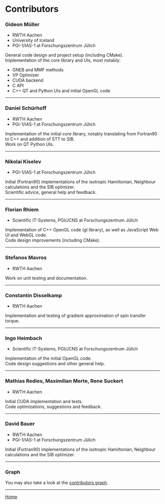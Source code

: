 # Contributors

### Gideon Müller
* RWTH Aachen
* University of Iceland
* PGI-1/IAS-1 at Forschungszentrum Jülich

General code design and project setup (including CMake).<br />
Implementation of the core library and UIs, most notably:
- GNEB and MMF methods
- VP Optimizer
- CUDA backend
- C API
- C++ QT and Python UIs and initial OpenGL code

-----------------


### Daniel Schürhoff
* RWTH Aachen
* PGI-1/IAS-1 at Forschungszentrum Jülich

Implementation of the initial core library, notably translating from Fortran90 to C++ and addition of STT to SIB.<br />
Work on QT Python UIs.

-----------------


### Nikolai Kiselev
* PGI-1/IAS-1 at Forschungszentrum Jülich

Initial (Fortran90) implementations of the isotropic Hamiltonian, Neighbour calculations and the SIB optimizer.<br/>
Scientific advice, general help and feedback.

-----------------


### Florian Rhiem
* Scientific IT-Systems, PGI/JCNS at Forschungszentrum Jülich 

Implementation of C++ OpenGL code (gl library), as well as JavaScript Web UI and WebGL code.<br />
Code design improvements (including CMake). 

-----------------


### Stefanos Mavros
* RWTH Aachen 

Work on unit testing and documentation.<br />

-----------------


### Constantin Disselkamp
* RWTH Aachen 

Implementation and testing of gradient approximation of spin transfer torque.<br />

-----------------


### Ingo Heimbach
* Scientific IT-Systems, PGI/JCNS at Forschungszentrum Jülich 

Implementation of the initial OpenGL code.<br />
Code design suggestions and other general help.

-----------------


### Mathias Redies, Maximilian Merte, Rene Suckert
* RWTH Aachen 

Initial CUDA implementation and tests.<br />
Code optimizations, suggestions and feedback.

-----------------


### David Bauer
* RWTH Aachen
* PGI-1/IAS-1 at Forschungszentrum Jülich

Initial (Fortran90) implementations of the isotropic Hamiltonian, Neighbour calculations and the SIB optimizer.

-----------------


### Graph
You may also take a look at the [contributors graph][1].


[1]: https://github.com/spirit-code/spirit/graphs/contributors



---

[Home](Readme.md)